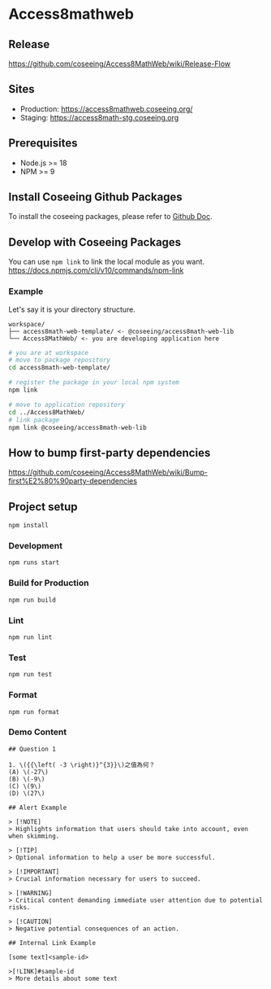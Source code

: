 # Access8mathweb

## Release
https://github.com/coseeing/Access8MathWeb/wiki/Release-Flow

## Sites

- Production: https://access8mathweb.coseeing.org/
- Staging: https://access8math-stg.coseeing.org

## Prerequisites

- Node.js >= 18
- NPM >= 9

## Install Coseeing Github Packages

To install the coseeing packages, please refer to [Github Doc](https://docs.github.com/en/packages/working-with-a-github-packages-registry/working-with-the-npm-registry#authenticating-to-github-packages).

## Develop with Coseeing Packages

You can use `npm link` to link the local module as you want.
https://docs.npmjs.com/cli/v10/commands/npm-link

### Example

Let's say it is your directory structure.

```
workspace/
├── access8math-web-template/ <- @coseeing/access8math-web-lib
└── Access8MathWeb/ <- you are developing application here
```

```sh
# you are at workspace
# move to package repository
cd access8math-web-template/

# register the package in your local npm system
npm link

# move to application repository
cd ../Access8MathWeb/
# link package
npm link @coseeing/access8math-web-lib
```

## How to bump first-party dependencies
https://github.com/coseeing/Access8MathWeb/wiki/Bump-first%E2%80%90party-dependencies

## Project setup

```
npm install
```

### Development

```
npm runs start
```

### Build for Production

```
npm run build
```

### Lint

```
npm run lint
```

### Test

```
npm run test
```

### Format

```
npm run format
```

### Demo Content

```
## Question 1

1. \({{\left( -3 \right)}^{3}}\)之值為何？
(A) \(-27\)
(B) \(-9\)
(C) \(9\)
(D) \(27\)

## Alert Example

> [!NOTE]
> Highlights information that users should take into account, even when skimming.

> [!TIP]
> Optional information to help a user be more successful.

> [!IMPORTANT]
> Crucial information necessary for users to succeed.

> [!WARNING]
> Critical content demanding immediate user attention due to potential risks.

> [!CAUTION]
> Negative potential consequences of an action.

## Internal Link Example

[some text]<sample-id>

>[!LINK]#sample-id
> More details about some text

```

